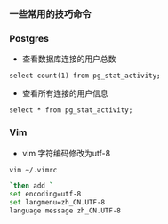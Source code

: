 ### 一些常用的技巧命令

### Postgres

- 查看数据库连接的用户总数
```
select count(1) from pg_stat_activity;
```

- 查看所有连接的用户信息
```
select * from pg_stat_activity;
```

### Vim

- vim 字符编码修改为utf-8

``` bash
vim ~/.vimrc

`then add `
set encoding=utf-8
set langmenu=zh_CN.UTF-8
language message zh_CN.UTF-8
```

